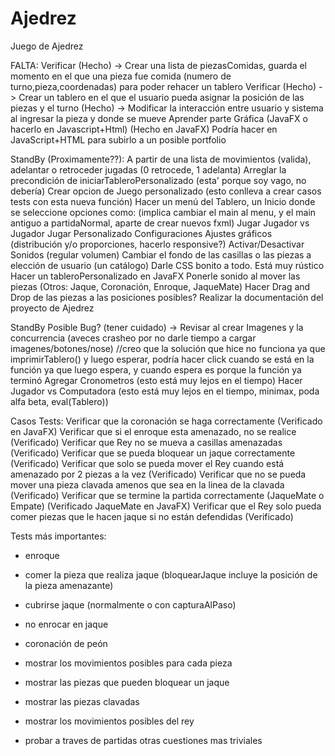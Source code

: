 # Ajedrez
Juego de Ajedrez

 FALTA: 
 	Verificar (Hecho) -> Crear una lista de piezasComidas, guarda el momento en el que una pieza fue comida (numero de turno,pieza,coordenadas) para poder rehacer un tablero
 	Verificar (Hecho) -> Crear un tablero en el que el usuario pueda asignar la posición de las piezas y el turno
 	(Hecho) -> Modificar la interacción entre usuario y sistema al ingresar la pieza y donde se mueve
 	Aprender parte Gráfica (JavaFX o hacerlo en Javascript+Html) (Hecho en JavaFX)
 	Podría hacer en JavaScript+HTML para subirlo a un posible portfolio
 	
StandBy (Proximamente??):
	A partir de una lista de movimientos (valida), adelantar o retroceder jugadas (0 retrocede, 1 adelanta)
	Arreglar la precondición de iniciarTableroPersonalizado (esta' porque soy vago, no debería)
	Crear opcion de Juego personalizado (esto conlleva a crear casos tests con esta nueva función)
	Hacer un menú del Tablero, un Inicio donde se seleccione opciones como: (implica cambiar el main al menu, y el main antiguo a partidaNormal, aparte de crear nuevos fxml)
		Jugar Jugador vs Jugador
		Jugar Personalizado
		Configuraciones
	 		Ajustes gráficos (distribución y/o proporciones, hacerlo responsive?)
	 		Activar/Desactivar Sonidos (regular volumen)
	 		Cambiar el fondo de las casillas o las piezas a elección de usuario (un catálogo)
	Darle CSS bonito a todo. Está muy rústico
	Hacer un tableroPersonalizado en JavaFX
	Ponerle sonido al mover las piezas (Otros: Jaque, Coronación, Enroque, JaqueMate)
	Hacer Drag and Drop de las piezas a las posiciones posibles?
	Realizar la documentación del proyecto de Ajedrez
 
StandBy
  Posible Bug? (tener cuidado) -> Revisar al crear Imagenes y la concurrencia (aveces crasheo por no darle tiempo a cargar imagenes/botones/nose) //creo que la solución que hice no 
  funciona ya que imprimirTablero() y luego esperar, podría hacer click cuando se está en la función ya que luego espera, y cuando espera es porque la función ya terminó
	Agregar Cronometros (esto está muy lejos en el tiempo)
	Hacer Jugador vs Computadora (esto está muy lejos en el tiempo, minimax, poda alfa beta, eval(Tablero))

Casos Tests:
	Verificar que la coronación se haga correctamente (Verificado en JavaFX)
	Verificar que si el enroque esta amenazado, no se realice (Verificado)
	Verificar que Rey no se mueva a casillas amenazadas (Verificado)
	Verificar que se pueda bloquear un jaque correctamente (Verificado)
	Verificar que solo se pueda mover el Rey cuando está amenazado por 2 piezas a la vez (Verificado)
	Verificar que no se pueda mover una pieza clavada amenos que sea en la linea de la clavada (Verificado)
	Verificar que se termine la partida correctamente (JaqueMate o Empate) (Verificado JaqueMate en JavaFX)
	Verificar que el Rey solo pueda comer piezas que le hacen jaque si no están defendidas (Verificado)

Tests más importantes:

- enroque
- comer la pieza que realiza jaque (bloquearJaque incluye la posición de la pieza amenazante)
- cubrirse jaque (normalmente o con capturaAlPaso)
- no enrocar en jaque
- coronación de peón
- mostrar los movimientos posibles para cada pieza
- mostrar las piezas que pueden bloquear un jaque
- mostrar las piezas clavadas
- mostrar los movimientos posibles del rey

- probar a traves de partidas otras cuestiones mas triviales
